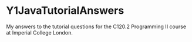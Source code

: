 # Y1JavaTutorialAnswers
My answers to the tutorial questions for the C120.2 Programming II course at Imperial College London.
